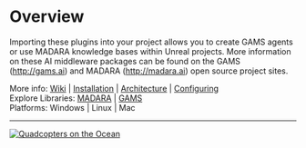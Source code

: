 # Overview

Importing these plugins into your project allows you to create
GAMS agents or use MADARA knowledge bases within Unreal projects.
More information on these AI middleware packages can be found on
the GAMS (http://gams.ai) and MADARA (http://madara.ai) open source
project sites.

More info: [Wiki](https://github.com/jredmondson/GamsPlugins/wiki) | [Installation](https://github.com/jredmondson/GamsPlugins/wiki/Installation) | [Architecture](https://github.com/jredmondson/GamsPlugins/wiki/Architecture) | [Configuring](https://github.com/jredmondson/GamsPlugins/wiki/ConfiguringSimulations)   
Explore Libraries: [MADARA](http://madara.ai) | [GAMS](http://gams.ai)   
Platforms: Windows | Linux | Mac

---

[![Quadcopters on the Ocean](https://imgur.com/noO5Ibm.png)](https://www.youtube.com/watch?v=7Y_-AExrVe8)
